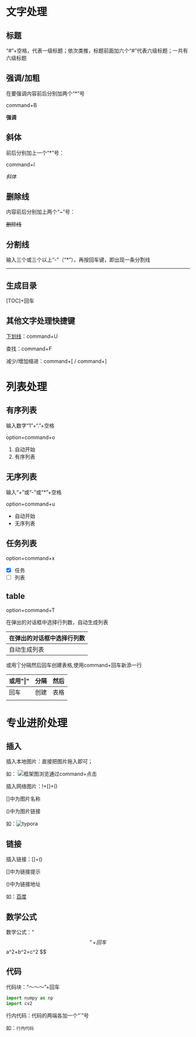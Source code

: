 # 文字处理

## 标题

“#”+空格，代表一级标题；依次类推，标题前面加六个“#”代表六级标题；一共有六级标题

## 强调/加粗

在要强调内容前后分别加两个“*”号

command+B

**强调**

## 斜体

前后分别加上一个“*”号：

command+I

*斜体*

## 删除线

内容前后分别加上两个“~”号：

~~删除线~~

## 分割线 

输入三个或三个以上“-”（“*”），再按回车键，即出现一条分割线

---



## 生成目录

[TOC]+回车

## 其他文字处理快捷键

<u>下划线</u>：command+U

查找：command+F

减少/增加缩进：command+[ / command+]

# 列表处理

## 有序列表

输入数字“1”+“.”+空格 

option+command+o

1. 自动开始
2. 有序列表

## 无序列表

输入“+”或“-”或“*”+空格

option+command+u

- 自动开始
- 无序列表

## 任务列表

option+command+x

- [x] 任务
- [ ] 列表

## table

option+command+T

在弹出的对话框中选择行列数，自动生成列表

| 在弹出的对话框中选择行列数 |
| -------------------------- |
| 自动生成列表               |

或用'|'分隔然后回车创建表格,使用command+回车新添一行

| 或用"\|" | 分隔 | 然后 |
| -------- | ---- | ---- |
| 回车     | 创建 | 表格 |
|          |      |      |

# 专业进阶处理

## 插入

插入本地图片：直接把图片拖入即可；  

如： ![框架图](https://github.com/xxl-seu/typora_learning_git/blob/master/框架图.png)浏览通过command+点击

插入网络图片：!+[]+()

[]中为图片名称

()中为图片链接

如：![typora](https://tse3-mm.cn.bing.net/th/id/OIP-C.kF_NPnVXuoHbtM8J1JsFKAHaEo?w=244&h=180&c=7&o=5&dpr=2&pid=1.7)

## 链接

插入链接：[]+()

[]中为链接提示

()中为链接地址

如：[百度](www.baidu.com)

## 数学公式

数学公式：“$$”+回车
$$
a^2+b^2=c^2
$$

## 代码

代码块：“～～～”+回车

~~~python
import numpy as np
import cv2
~~~

行内代码：代码的两端各加一个“`”号

如：`行内代码`





